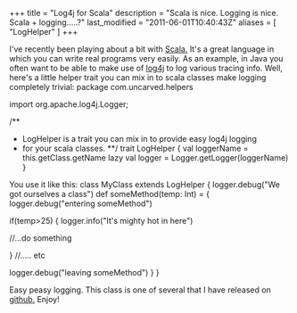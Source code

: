 +++
title = "Log4j for Scala"
description = "Scala is nice. Logging is nice. Scala + logging.....?"
last_modified = "2011-06-01T10:40:43Z"
aliases = [ "LogHelper" ]
+++


I've recently been playing about a bit with [Scala.][5] It's a great
language in which you can write real programs very easily. As an
example, in Java you often want to be able to make use of [log4j][6] to
log various tracing info. Well, here's a little helper trait you can
mix in to scala classes make logging completely trivial:
package com.uncarved.helpers

import org.apache.log4j.Logger;

/**
* LogHelper is a trait you can mix in to provide easy log4j logging
* for your scala classes.
**/
trait LogHelper {
val loggerName = this.getClass.getName
lazy val logger = Logger.getLogger(loggerName)
}

You use it like this:
class MyClass extends LogHelper {
logger.debug("We got ourselves a class")
def someMethod(temp: Int) = {
logger.debug("entering someMethod")

if(temp>25) {
logger.info("It's mighty hot in here")

//...do something

}
//..... etc

logger.debug("leaving someMethod")
}
}

Easy peasy logging. This class is one of several that I have released
on [github.][7] Enjoy!

[1]: http://www.uncarved.com/articles/LogHelper
[2]: http://www.uncarved.com/
[3]: http://www.uncarved.com/articles/contact
[4]: http://www.uncarved.com/login/
[5]: http://www.scala-lang.org/
[6]: http://logging.apache.org/log4j/
[7]: http://www.uncarved.com/blog/helpers_github.mrk
[8]: http://www.uncarved.com/tags/computers
[9]: mailto:sean@uncarved.com
[10]: http://creativecommons.org/licenses/by-sa/4.0/
